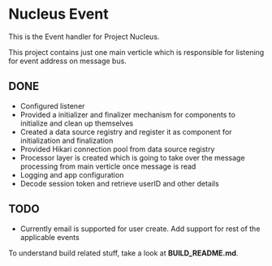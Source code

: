 Nucleus Event
================

This is the Event handler for Project Nucleus. 

This project contains just one main verticle which is responsible for listening for event address on message bus. 

DONE
----
* Configured listener
* Provided a initializer and finalizer mechanism for components to initialize and clean up themselves
* Created a data source registry and register it as component for initialization and finalization
* Provided Hikari connection pool from data source registry
* Processor layer is created which is going to take over the message processing from main verticle once message is read
* Logging and app configuration
* Decode session token and retrieve userID and other details


TODO
----
* Currently email is supported for user create. Add support for rest of the applicable events


To understand build related stuff, take a look at **BUILD_README.md**.


